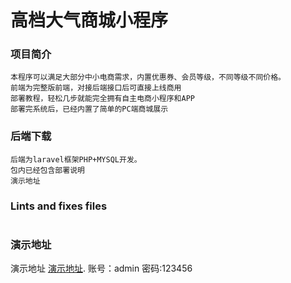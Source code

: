 # 高档大气商城小程序

### 项目简介
```
本程序可以满足大部分中小电商需求，内置优惠券、会员等级，不同等级不同价格。
前端为完整版前端，对接后端接口后可直接上线商用
部署教程，轻松几步就能完全拥有自主电商小程序和APP
部署完系统后，已经内置了简单的PC端商城展示
```

### 后端下载
```
后端为laravel框架PHP+MYSQL开发。
包内已经包含部署说明
演示地址
```

### Lints and fixes files
```

```

### 演示地址
演示地址 [演示地址](https://demo.chunfengbuy.com/admin).
账号：admin
密码:123456
